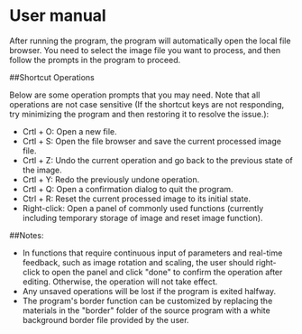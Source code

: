 # User manual 

After running the program, the program will automatically open the local file browser. You need to select the image file you want to process, and then follow the prompts in the program to proceed.

##Shortcut Operations

Below are some operation prompts that you may need. Note that all operations are not case sensitive (If the shortcut keys are not responding, try minimizing the program and then restoring it to resolve the issue.):

* Crtl + O: Open a new file.
* Crtl + S: Open the file browser and save the current processed image file.
* Crtl + Z: Undo the current operation and go back to the previous state of the image.
* Crtl + Y: Redo the previously undone operation.
* Crtl + Q: Open a confirmation dialog to quit the program.
* Ctrl + R: Reset the current processed image to its initial state.
* Right-click: Open a panel of commonly used functions (currently including temporary storage of image and reset image function).


##Notes:

* In functions that require continuous input of parameters and real-time feedback, such as image rotation and scaling, the user should right-click to open the panel and click "done" to confirm the operation after editing. Otherwise, the operation will not take effect.
* Any unsaved operations will be lost if the program is exited halfway.
* The program's border function can be customized by replacing the materials in the "border" folder of the source program with a white background border file provided by the user.

